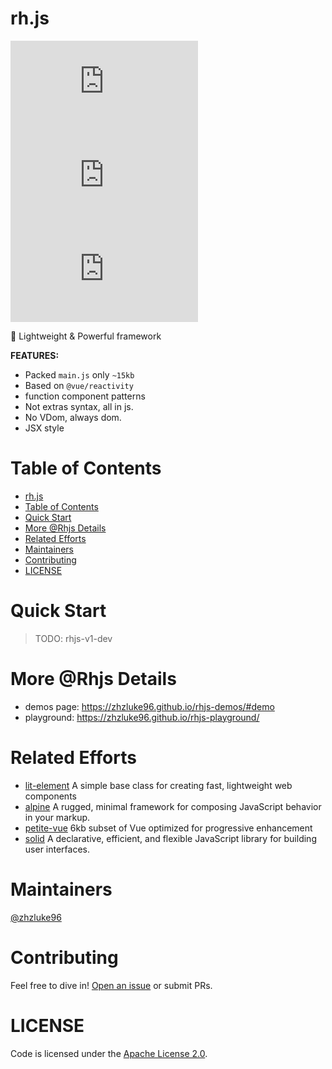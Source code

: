 # rh.js

[![size badge](https://img.shields.io/github/languages/code-size/zhzluke96/rh.js?label=size)](https://github.com/zhzLuke96/rh.js)
[![language](https://img.shields.io/github/languages/top/zhzluke96/rh.js)](https://github.com/zhzLuke96/rh.js)
[![version](https://img.shields.io/github/package-json/v/zhzluke96/rh.js)](https://github.com/zhzLuke96/rh.js)

🧩 Lightweight & Powerful framework

**FEATURES:**

- Packed `main.js` only `~15kb`
- Based on `@vue/reactivity`
- function component patterns
- Not extras syntax, all in js. 
- No VDom, always dom.
- JSX style

# Table of Contents

- [rh.js](#rhjs)
- [Table of Contents](#table-of-contents)
- [Quick Start](#quick-start)
- [More @Rhjs Details](#more-rhjs-details)
- [Related Efforts](#related-efforts)
- [Maintainers](#maintainers)
- [Contributing](#contributing)
- [LICENSE](#license)

<a name="quick-start"></a>

# Quick Start

> TODO: rhjs-v1-dev

# More @Rhjs Details
- demos page: https://zhzluke96.github.io/rhjs-demos/#demo
- playground: https://zhzluke96.github.io/rhjs-playground/

# Related Efforts

- [lit-element](https://github.com/Polymer/lit-element) A simple base class for creating fast, lightweight web components
- [alpine](https://github.com/alpinejs/alpine) A rugged, minimal framework for composing JavaScript behavior in your markup.
- [petite-vue](https://github.com/vuejs/petite-vue) 6kb subset of Vue optimized for progressive enhancement
- [solid](https://github.com/solidjs/solid) A declarative, efficient, and flexible JavaScript library for building user interfaces.

# Maintainers

[@zhzluke96](https://github.com/zhzLuke96)

# Contributing

Feel free to dive in! [Open an issue](https://github.com/zhzLuke96/rh.js/issues/new) or submit PRs.


# LICENSE

Code is licensed under the [Apache License 2.0](./LICENSE).
